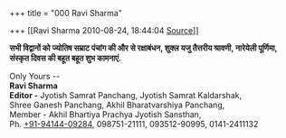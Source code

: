 +++
title = "000 Ravi Sharma"

+++
[[Ravi Sharma	2010-08-24, 18:44:04 [Source](https://groups.google.com/g/bvparishat/c/7-LiCBjM5nI)]]



  
**सभी विद्वानों को ज्योतिष सम्राट पंचांग की और से रक्षाबंधन, शुक्ल यजु तैत्तरीय श्रावणी, नारेयेली पूर्णिमा, संस्कृत दिवस की बहूत बहूत शुभ कामनाएं.**

  

  

Only Yours --  
**Ravi Sharma**  
**Editor -** Jyotish Samrat Panchang, Jyotish Samrat Kaldarshak,  
Shree Ganesh Panchang, Akhil Bharatvarshiya Panchang,  
Member - Akhil Bhartiya Prachya Jyotish Sansthan,  
Ph. [+91-94144-09284](tel:+91%2094144%2009284), 098751-21111, 093512-90995, 0141-2411132

  

  

